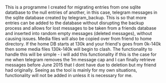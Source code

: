 This is a programme I created for migrating entries from one sqlite datatbase to the null entries of another, in this case, telegram messages in the sqlite database created by telegram_backup. This is so that more entries can be added to the database without disrupting the backup process and allows for lost messages to be taken from a friends database and inserted into random empty messages (deleted messages), without causing issues. Media files will also be copied over from friend to home directory. If the home DB starts at 130k and your friend's goes from 0k-140k then some media files 130k-140k will begin to clash. The functionality to handle this will be simple - i will add this functionality if this is the case for me when telegram removes the 1m message cap and I can finally retrieve messages before June 2015 that I dont have due to deletion but my friend had originally. Seeing as the tool is mainly for my own situations, functionality will not be added in unless it is necessary for me.
